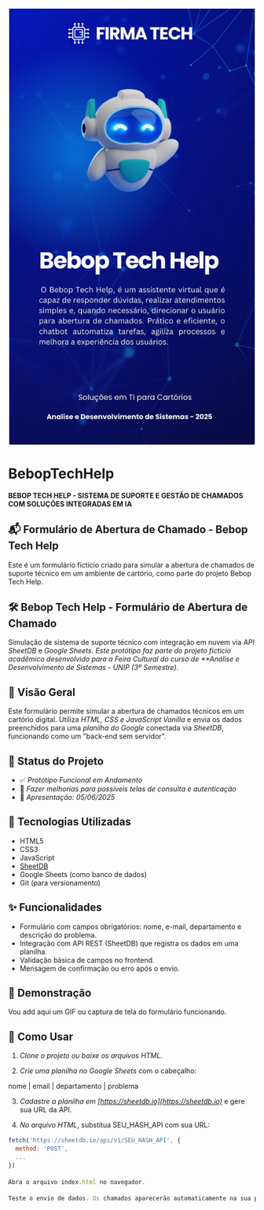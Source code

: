 <p align="center">
    <img src="./assets/images/banner.jpeg" alt="logo" width="500"/>
</p>

# BebopTechHelp

**BEBOP TECH HELP - SISTEMA DE SUPORTE E GESTÃO DE CHAMADOS COM SOLUÇÕES INTEGRADAS EM IA**

## 📬 Formulário de Abertura de Chamado - Bebop Tech Help

Este é um formulário fictício criado para simular a abertura de chamados de suporte técnico em um ambiente de cartório, como parte do projeto Bebop Tech Help.

## 🛠️ Bebop Tech Help - Formulário de Abertura de Chamado

Simulação de sistema de suporte técnico com integração em nuvem via *API SheetDB* e *Google Sheets. Este protótipo faz parte do projeto fictício acadêmico desenvolvido para a Feira Cultural do curso de **Análise e Desenvolvimento de Sistemas - UNIP (3º Semestre)*.

## 📌 Visão Geral

Este formulário permite simular a abertura de chamados técnicos em um cartório digital. Utiliza *HTML, CSS e JavaScript Vanilla* e envia os dados preenchidos para uma *planilha do Google* conectada via *SheetDB*, funcionando como um "back-end sem servidor".

## 🚦 Status do Projeto

- ✅ *Protótipo Funcional em Andamento*
- 🚧 *Fazer melhorias para possíveis telas de consulta e autenticação*
- 📅 *Apresentação: 05/06/2025*

## 🧰 Tecnologias Utilizadas

- HTML5
- CSS3
- JavaScript
- [SheetDB](https://sheetdb.io)
- Google Sheets (como banco de dados)
- Git (para versionamento)

## ✨ Funcionalidades

- Formulário com campos obrigatórios: nome, e-mail, departamento e descrição do problema.
- Integração com API REST (SheetDB) que registra os dados em uma planilha.
- Validação básica de campos no frontend.
- Mensagem de confirmação ou erro após o envio.

## 📸 Demonstração

Vou add aqui um GIF ou captura de tela do formulário funcionando.

## 🚀 Como Usar

1. *Clone o projeto ou baixe os arquivos HTML.*

2. *Crie uma planilha no Google Sheets* com o cabeçalho:

nome | email | departamento | problema

3. *Cadastre a planilha em [https://sheetdb.io](https://sheetdb.io)* e gere sua URL da API.

4. *No arquivo HTML*, substitua SEU_HASH_API com sua URL:

```js
fetch('https://sheetdb.io/api/v1/SEU_HASH_API', {
  method: 'POST',
  ...
})

Abra o arquivo index.html no navegador.

Teste o envio de dados. Os chamados aparecerão automaticamente na sua planilha conectada.